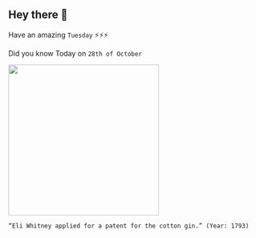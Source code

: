 ## Hey there 👋
Have an amazing `Tuesday` ⚡⚡⚡

Did you know Today on `28th of October`
 
 [<img src="https://www.massmoments.org/files/assets/moments/03-14-1794/03_14_1794.jpg" width="300" />](https://www.archives.gov/historical-docs/todays-doc/index.html?dod-date=314#:~:text=Designed%20to%20separate%20cotton%20fiber,to%20agricultural%20production%20in%20America.) 
 ```
“Eli Whitney applied for a patent for the cotton gin.” (Year: 1793)
```
